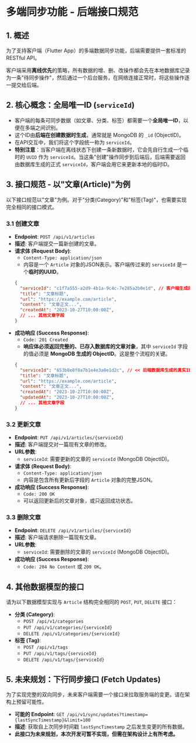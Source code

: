 # 多端同步功能 - 后端接口规范

## 1. 概述

为了支持客户端（Flutter App）的多端数据同步功能，后端需要提供一套标准的 RESTful API。

客户端采用**离线优先**的策略，所有数据的增、删、改操作都会先在本地数据库记录为一条"待同步操作"，然后通过一个后台服务，在网络连接正常时，将这些操作逐一提交给后端。

## 2. 核心概念：全局唯一ID (`serviceId`)

-   客户端的每条可同步数据（如文章、分类、标签）都需要一个**全局唯一ID**，以便在多端之间识别。
-   这个ID由**后端在创建数据时生成**，通常就是 MongoDB 的 `_id` (ObjectID)。
-   在API交互中，我们将这个字段统一称为 `serviceId`。
-   **特别注意**：当客户端在离线状态下创建一条新数据时，它会先自行生成一个临时的 `UUID` 作为 `serviceId`。当这条"创建"操作同步到后端后，后端需要返回由数据库生成的正式 `serviceId`，客户端会用它来更新本地的临时ID。

## 3. 接口规范 - 以"文章(Article)"为例

以下接口规范以"文章"为例。对于"分类(Category)"和"标签(Tag)"，也需要实现完全相同的接口模式。

### 3.1 创建文章

-   **Endpoint**: `POST /api/v1/articles`
-   **描述**: 客户端提交一篇新创建的文章。
-   **请求体 (Request Body)**:
    -   `Content-Type: application/json`
    -   内容是一个 `Article` 对象的JSON表示。客户端传过来的 `serviceId` 是一个**临时的UUID**。
    ```json
    {
      "serviceId": "c1f7a555-a2d9-4b1a-9c4c-7e285a2b0e1d", // 客户端生成的临时UUID
      "title": "文章标题",
      "url": "https://example.com/article",
      "content": "文章正文...",
      "createdAt": "2023-10-27T10:00:00Z",
      // ... 其他文章字段
    }
    ```
-   **成功响应 (Success Response)**:
    -   `Code: 201 Created`
    -   **响应体必须返回完整的、已存入数据库的文章对象**，其中 `serviceId` 字段的值必须是 **MongoDB 生成的 ObjectID**。这是整个流程的关键。
    ```json
    {
      "serviceId": "653b8e8f8a7b1e4e3a0e1d2c", // << 后端数据库生成的真实ID
      "title": "文章标题",
      "url": "https://example.com/article",
      "content": "文章正文...",
      "createdAt": "2023-10-27T10:00:00Z",
      "updatedAt": "2023-10-27T10:00:00Z",
      // ... 其他文章字段
    }
    ```

### 3.2 更新文章

-   **Endpoint**: `PUT /api/v1/articles/{serviceId}`
-   **描述**: 客户端提交对一篇现有文章的修改。
-   **URL参数**:
    -   `serviceId`: 需要更新的文章的 `serviceId` (MongoDB ObjectID)。
-   **请求体 (Request Body)**:
    -   `Content-Type: application/json`
    -   内容是包含所有更新后字段的 `Article` 对象的完整JSON。
-   **成功响应 (Success Response)**:
    -   `Code: 200 OK`
    -   可以返回更新后的文章对象，或只返回成功状态。

### 3.3 删除文章

-   **Endpoint**: `DELETE /api/v1/articles/{serviceId}`
-   **描述**: 客户端请求删除一篇现有文章。
-   **URL参数**:
    -   `serviceId`: 需要删除的文章的 `serviceId` (MongoDB ObjectID)。
-   **成功响应 (Success Response)**:
    -   `Code: 204 No Content` 或 `200 OK`。

## 4. 其他数据模型的接口

请为以下数据模型实现与 `Article` 结构完全相同的 `POST`, `PUT`, `DELETE` 接口：

-   **分类 (Category)**:
    -   `POST /api/v1/categories`
    -   `PUT /api/v1/categories/{serviceId}`
    -   `DELETE /api/v1/categories/{serviceId}`
-   **标签 (Tag)**:
    -   `POST /api/v1/tags`
    -   `PUT /api/v1/tags/{serviceId}`
    -   `DELETE /api/v1/tags/{serviceId}`

## 5. 未来规划：下行同步接口 (Fetch Updates)

为了实现完整的双向同步，未来客户端需要一个接口来拉取服务端的变更。请在架构上预留可能性。

-   **可能的 Endpoint**: `GET /api/v1/sync/updates?timestamp={lastSyncTimestamp}&limit=100`
-   **描述**: 获取自上次同步时间戳 `lastSyncTimestamp` 之后发生变更的所有数据。
-   **此接口为未来规划，本次开发可暂不实现，但需在架构设计上有所考虑。** 